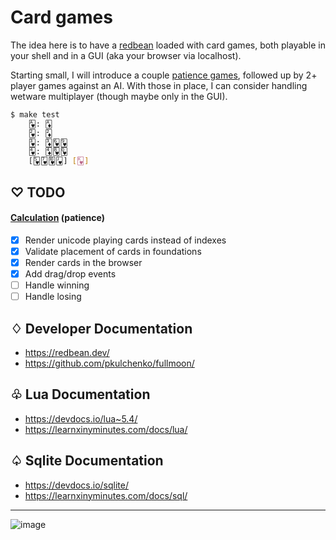 # Card games

The idea here is to have a [redbean](https://justine.lol/redbean2/) loaded with card games, both playable in
your shell and in a GUI (aka your browser via localhost).

Starting small, I will introduce a couple [patience games](<https://en.wikipedia.org/wiki/Patience_(game)>), followed up by 2+ player games against an AI. With those in place, I can consider handling wetware multiplayer (though maybe only in the GUI).

```bash
$ make test
    🂱: 🃁
    🂲: 🃂
    🂳: 🃃🂶🂹
    🂴: 🃄🂸🂽
    [🂵🂷🂺🂻] [🂾]
```

## ♡ TODO

#### [Calculation](<https://en.wikipedia.org/wiki/Calculation_(card_game)>) (patience)

-   [x] Render unicode playing cards instead of indexes
-   [x] Validate placement of cards in foundations
-   [x] Render cards in the browser
-   [x] Add drag/drop events
-   [ ] Handle winning
-   [ ] Handle losing

## ♢ Developer Documentation

-   https://redbean.dev/
-   https://github.com/pkulchenko/fullmoon/

## ♧ Lua Documentation

-   https://devdocs.io/lua~5.4/
-   https://learnxinyminutes.com/docs/lua/

## ♤ Sqlite Documentation

-   https://devdocs.io/sqlite/
-   https://learnxinyminutes.com/docs/sql/

-----

![image](https://user-images.githubusercontent.com/118710/184802178-5eaf12f0-219c-4c24-82a8-ab55adf45bc1.png)
